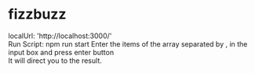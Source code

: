 # fizzbuzz

localUrl: 'http://localhost:3000/' </br>
Run Script: npm run start
Enter the items of the array separated by , in the input box and press enter button </br>
It will direct you to the result.
